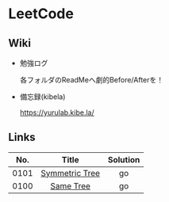# LeetCode

## Wiki

* 勉強ログ
    
    各フォルダのReadMeへ劇的Before/Afterを！

* 備忘録(kibela)
    
    https://yurulab.kibe.la/
    


## Links

|No.|Title|Solution|
|:--:|:--:|:--:|
|0101|[Symmetric Tree](algorithms/0101.SymmetricTree)|go|
|0100|[Same Tree](algorithms/0100.SameTree)|go|
